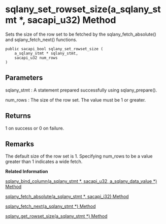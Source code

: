 <!-- loio9d0617fea7d310148c51d67091314444 -->

# sqlany\_set\_rowset\_size\(a\_sqlany\_stmt \*, sacapi\_u32\) Method

Sets the size of the row set to be fetched by the sqlany\_fetch\_absolute\(\) and sqlany\_fetch\_next\(\) functions.



```
public sacapi_bool sqlany_set_rowset_size (
    a_sqlany_stmt * sqlany_stmt,
    sacapi_u32 num_rows
)
```



## Parameters

sqlany\_stmt
:   A statement prepared successfully using sqlany\_prepare\(\).

num\_rows
:   The size of the row set. The value must be 1 or greater.



## Returns

1 on success or 0 on failure.



## Remarks

The default size of the row set is 1. Specifying num\_rows to be a value greater than 1 indicates a wide fetch.

**Related Information**  


[sqlany\_bind\_column\(a\_sqlany\_stmt \*, sacapi\_u32, a\_sqlany\_data\_value \*\) Method](sqlany-bind-column-a-sqlany-stmt-sacapi-u32-a-sqlany-data-value-method-9cf5d42.md "Binds a user-supplied buffer as a result set column to the prepared statement.")

[sqlany\_fetch\_absolute\(a\_sqlany\_stmt \*, sacapi\_i32\) Method](sqlany-fetch-absolute-a-sqlany-stmt-sacapi-i32-method-3bf5955.md "Moves the current row in the result set to the specified row number and then fetches rows of data starting from the current row.")

[sqlany\_fetch\_next\(a\_sqlany\_stmt \*\) Method](sqlany-fetch-next-a-sqlany-stmt-method-3bf59e2.md "Returns the next set of rows from the result set.")

[sqlany\_get\_rowset\_size\(a\_sqlany\_stmt \*\) Method](sqlany-get-rowset-size-a-sqlany-stmt-method-9cff5a5.md "Retrieves the size of the row set to be fetched by the sqlany_fetch_absolute() and sqlany_fetch_next() functions.")

